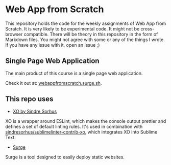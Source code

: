 # Web App from Scratch

This repository holds the code for the weekly assignments of Web App from Scratch. It is very likely to be experimental code. It might not be cross-browser compatible. There will be theory in this repository in the form of Markdown files. You might not agree with some or any of the things I wrote. If you have any issue with it, open an issue ;)

## Single Page Web Application

The main product of this course is a single page web application.

Check it out at: [webappfromscratch.surge.sh](http://webappfromscratch.surge.sh/).


## This repo uses

- [XO by Sindre Sorhus](https://github.com/sindresorhus/xo)

XO is a wrapper around ESLint, which makes the console output prettier and defines a set of default linting rules. It's used in combination with [sindresorhus/sublimelinter-contrib-xo](https://github.com/sindresorhus/sublimelinter-contrib-xo), which integrates XO into Sublime Text.

- [Surge](https://surge.sh)

Surge is a tool designed to easily deploy static websites.
